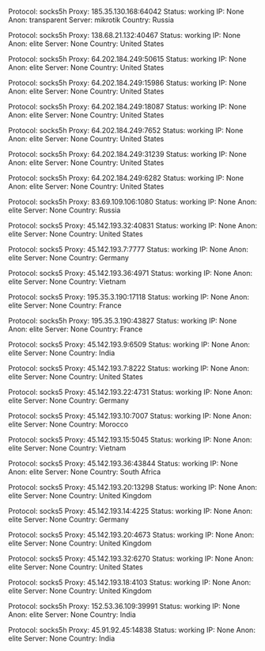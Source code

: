 Protocol: socks5h
Proxy: 185.35.130.168:64042
Status: working
IP: None
Anon: transparent
Server: mikrotik
Country: Russia

Protocol: socks5h
Proxy: 138.68.21.132:40467
Status: working
IP: None
Anon: elite
Server: None
Country: United States

Protocol: socks5h
Proxy: 64.202.184.249:50615
Status: working
IP: None
Anon: elite
Server: None
Country: United States

Protocol: socks5h
Proxy: 64.202.184.249:15986
Status: working
IP: None
Anon: elite
Server: None
Country: United States

Protocol: socks5h
Proxy: 64.202.184.249:18087
Status: working
IP: None
Anon: elite
Server: None
Country: United States

Protocol: socks5h
Proxy: 64.202.184.249:7652
Status: working
IP: None
Anon: elite
Server: None
Country: United States

Protocol: socks5h
Proxy: 64.202.184.249:31239
Status: working
IP: None
Anon: elite
Server: None
Country: United States

Protocol: socks5h
Proxy: 64.202.184.249:6282
Status: working
IP: None
Anon: elite
Server: None
Country: United States

Protocol: socks5h
Proxy: 83.69.109.106:1080
Status: working
IP: None
Anon: elite
Server: None
Country: Russia

Protocol: socks5
Proxy: 45.142.193.32:40831
Status: working
IP: None
Anon: elite
Server: None
Country: United States

Protocol: socks5
Proxy: 45.142.193.7:7777
Status: working
IP: None
Anon: elite
Server: None
Country: Germany

Protocol: socks5
Proxy: 45.142.193.36:4971
Status: working
IP: None
Anon: elite
Server: None
Country: Vietnam

Protocol: socks5
Proxy: 195.35.3.190:17118
Status: working
IP: None
Anon: elite
Server: None
Country: France

Protocol: socks5h
Proxy: 195.35.3.190:43827
Status: working
IP: None
Anon: elite
Server: None
Country: France

Protocol: socks5
Proxy: 45.142.193.9:6509
Status: working
IP: None
Anon: elite
Server: None
Country: India

Protocol: socks5
Proxy: 45.142.193.7:8222
Status: working
IP: None
Anon: elite
Server: None
Country: United States

Protocol: socks5
Proxy: 45.142.193.22:4731
Status: working
IP: None
Anon: elite
Server: None
Country: Germany

Protocol: socks5
Proxy: 45.142.193.10:7007
Status: working
IP: None
Anon: elite
Server: None
Country: Morocco

Protocol: socks5
Proxy: 45.142.193.15:5045
Status: working
IP: None
Anon: elite
Server: None
Country: Vietnam

Protocol: socks5
Proxy: 45.142.193.36:43844
Status: working
IP: None
Anon: elite
Server: None
Country: South Africa

Protocol: socks5
Proxy: 45.142.193.20:13298
Status: working
IP: None
Anon: elite
Server: None
Country: United Kingdom

Protocol: socks5
Proxy: 45.142.193.14:4225
Status: working
IP: None
Anon: elite
Server: None
Country: Germany

Protocol: socks5
Proxy: 45.142.193.20:4673
Status: working
IP: None
Anon: elite
Server: None
Country: United Kingdom

Protocol: socks5
Proxy: 45.142.193.32:6270
Status: working
IP: None
Anon: elite
Server: None
Country: United States

Protocol: socks5
Proxy: 45.142.193.18:4103
Status: working
IP: None
Anon: elite
Server: None
Country: United Kingdom

Protocol: socks5h
Proxy: 152.53.36.109:39991
Status: working
IP: None
Anon: elite
Server: None
Country: India

Protocol: socks5h
Proxy: 45.91.92.45:14838
Status: working
IP: None
Anon: elite
Server: None
Country: India

